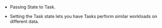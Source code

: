 
- Passing State to Task.

- Setting the Task state lets you have Tasks perform similar workloads on different data.

